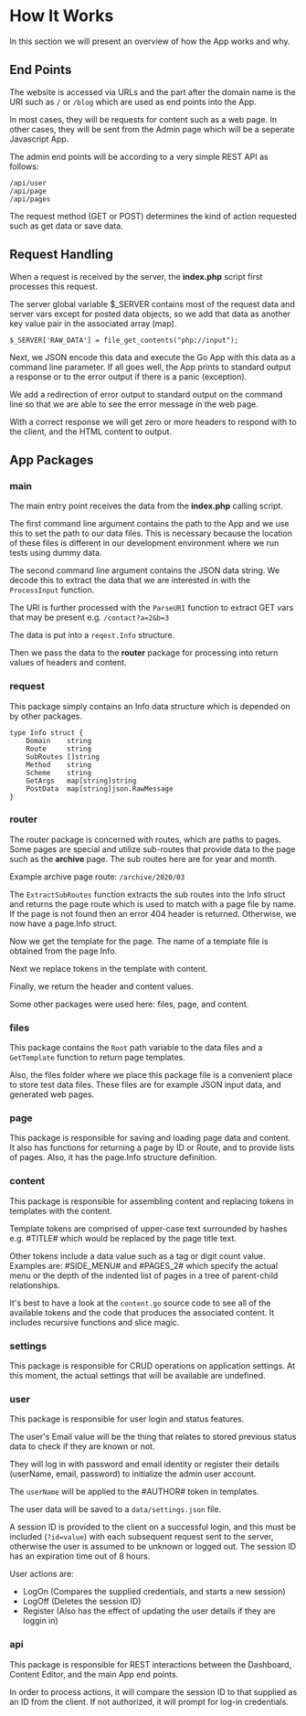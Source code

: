 # How It Works
In this section we will present an overview of how the App works and why.

## End Points
The website is accessed via URLs and the part after the domain name is the URI such as `/` or `/blog` which are used as end points into the App.

In most cases, they will be requests for content such as a web page. In other cases, they will be sent from the Admin page which will be a seperate Javascript App.

The admin end points will be according to a very simple REST API as follows:

    /api/user
    /api/page
    /api/pages

The request method (GET or POST) determines the kind of action requested such as get data or save data.

## Request Handling
When a request is received by the server, the **index.php** script first processes this request.

The server global variable $_SERVER contains most of the request data and server vars except for posted data objects, so we add that data as another key value pair in the associated array (map).

    $_SERVER['RAW_DATA'] = file_get_contents("php://input");

Next, we JSON encode this data and execute the Go App with this data as a command line parameter. If all goes well, the App prints to standard output a response or to the error output if there is a panic (exception).

We add a redirection of error output to standard output on the command line so that we are able to see the error message in the web page.

With a correct response we will get zero or more headers to respond with to the client, and the HTML content to output.

## App Packages

### main
The main entry point receives the data from the **index.php** calling script.

The first command line argument contains the path to the App and we use this to set the path to our data files. This is necessary because the location of these files is different in our development environment where we run tests using dummy data.

The second command line argument contains the JSON data string. We decode this to extract the data that we are interested in with the `ProcessInput` function.

The URI is further processed with the `ParseURI` function to extract GET vars that may be present e.g. `/contact?a=2&b=3`

The data is put into a `reqest.Info` structure.

Then we pass the data to the **router** package for processing into return values of headers and content.

### request
This package simply contains an Info data structure which is depended on by other packages.

    type Info struct {
        Domain    string
        Route     string
        SubRoutes []string
        Method    string
        Scheme    string
        GetArgs   map[string]string
        PostData  map[string]json.RawMessage
    }



### router
The router package is concerned with routes, which are paths to pages. Some pages are special and utilize sub-routes that provide data to the page such as the **archive** page. The sub routes here are for year and month.

Example archive page route: `/archive/2020/03`

The `ExtractSubRoutes` function extracts the sub routes into the Info struct and returns the page route which is used to match with a page file by name. If the page is not found then an error 404 header is returned. Otherwise, we now have a page.Info struct.

Now we get the template for the page. The name of a template file is obtained from the page Info.

Next we replace tokens in the template with content.

Finally, we return the header and content values.

Some other packages were used here: files, page, and content.

### files
This package contains the `Root` path variable to the data files and a `GetTemplate` function to return page templates.

Also, the files folder where we place this package file is a convenient place to store test data files. These files are for example JSON input data, and generated web pages.

### page
This package is responsible for saving and loading page data and content. It also has functions for returning a page by ID or Route, and to provide lists of pages. Also, it has the page.Info structure definition.

### content
This package is responsible for assembling content and replacing tokens in templates with the content.

Template tokens are comprised of upper-case text surrounded by hashes e.g. #TITLE# which would be replaced by the page title text.

Other tokens include a data value such as a tag or digit count value. Examples are: #SIDE_MENU# and #PAGES_2# which specify the actual menu or the depth of the indented list of pages in a tree of parent-child relationships.

It's best to have a look at the `content.go` source code to see all of the available tokens and the code that produces the associated content. It includes recursive functions and slice magic.

### settings
This package is responsible for CRUD operations on application settings. At this moment, the actual settings that will be available are undefined.

### user
This package is responsible for user login and status features.

The user's Email value will be the thing that relates to stored previous status data to check if they are known or not.

They will log in with password and email identity or register their details (userName, email, password) to initialize the admin user account.

The `userName` will be applied to the #AUTHOR# token in templates.

The user data will be saved to a `data/settings.json` file.

A session ID is provided to the client on a successful login, and this must be included (`?id=value`) with each subsequent request sent to the server, otherwise the user is assumed to be unknown or logged out. The session ID has an expiration time out of 8 hours.

User actions are:
- LogOn (Compares the supplied credentials, and starts a new session)
- LogOff (Deletes the session ID)
- Register (Also has the effect of updating the user details if they are loggin in)

### api
This package is responsible for REST interactions between the Dashboard, Content Editor, and the main App end points.

In order to process actions, it will compare the session ID to that supplied as an ID from the client. If not authorized, it will prompt for log-in credentials.
